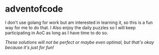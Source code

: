 # adventofcode
I don't use golang for work but am interested in learning it, so this is a fun way for me to do that. I Also enjoy the daily puzzles so I will keep participating in AoC as long as I have time to do so. 

*These solutions will not be perfect or maybe even optimal, but that's okay because it's just for fun!*